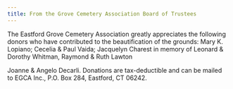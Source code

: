 ```yaml
---
title: From the Grove Cemetery Association Board of Trustees
---
```


The Eastford Grove Cemetery Association greatly appreciates the
following donors who have contributed to the beautification of the
grounds: Mary K. Lopiano; Cecelia & Paul Vaida; Jacquelyn Charest in
memory of Leonard & Dorothy Whitman, Raymond & Ruth Lawton

Joanne & Angelo Decarli. Donations are tax-deductible and can be mailed
to EGCA Inc., P.O. Box 284, Eastford, CT 06242.
